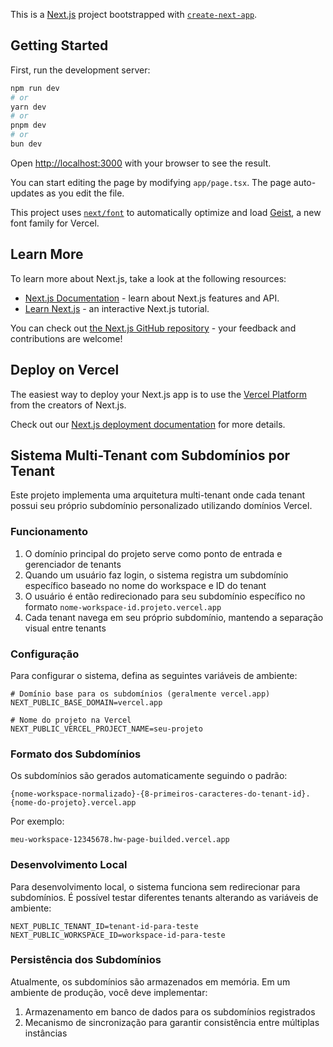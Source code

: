 This is a [Next.js](https://nextjs.org) project bootstrapped with [`create-next-app`](https://nextjs.org/docs/app/api-reference/cli/create-next-app).

## Getting Started

First, run the development server:

```bash
npm run dev
# or
yarn dev
# or
pnpm dev
# or
bun dev
```

Open [http://localhost:3000](http://localhost:3000) with your browser to see the result.

You can start editing the page by modifying `app/page.tsx`. The page auto-updates as you edit the file.

This project uses [`next/font`](https://nextjs.org/docs/app/building-your-application/optimizing/fonts) to automatically optimize and load [Geist](https://vercel.com/font), a new font family for Vercel.

## Learn More

To learn more about Next.js, take a look at the following resources:

- [Next.js Documentation](https://nextjs.org/docs) - learn about Next.js features and API.
- [Learn Next.js](https://nextjs.org/learn) - an interactive Next.js tutorial.

You can check out [the Next.js GitHub repository](https://github.com/vercel/next.js) - your feedback and contributions are welcome!

## Deploy on Vercel

The easiest way to deploy your Next.js app is to use the [Vercel Platform](https://vercel.com/new?utm_medium=default-template&filter=next.js&utm_source=create-next-app&utm_campaign=create-next-app-readme) from the creators of Next.js.

Check out our [Next.js deployment documentation](https://nextjs.org/docs/app/building-your-application/deploying) for more details.

## Sistema Multi-Tenant com Subdomínios por Tenant

Este projeto implementa uma arquitetura multi-tenant onde cada tenant possui seu próprio subdomínio personalizado utilizando domínios Vercel.

### Funcionamento

1. O domínio principal do projeto serve como ponto de entrada e gerenciador de tenants
2. Quando um usuário faz login, o sistema registra um subdomínio específico baseado no nome do workspace e ID do tenant
3. O usuário é então redirecionado para seu subdomínio específico no formato `nome-workspace-id.projeto.vercel.app`
4. Cada tenant navega em seu próprio subdomínio, mantendo a separação visual entre tenants

### Configuração

Para configurar o sistema, defina as seguintes variáveis de ambiente:

```
# Domínio base para os subdomínios (geralmente vercel.app)
NEXT_PUBLIC_BASE_DOMAIN=vercel.app

# Nome do projeto na Vercel
NEXT_PUBLIC_VERCEL_PROJECT_NAME=seu-projeto
```

### Formato dos Subdomínios

Os subdomínios são gerados automaticamente seguindo o padrão:

```
{nome-workspace-normalizado}-{8-primeiros-caracteres-do-tenant-id}.{nome-do-projeto}.vercel.app
```

Por exemplo:

```
meu-workspace-12345678.hw-page-builded.vercel.app
```

### Desenvolvimento Local

Para desenvolvimento local, o sistema funciona sem redirecionar para subdomínios. É possível testar diferentes tenants alterando as variáveis de ambiente:

```
NEXT_PUBLIC_TENANT_ID=tenant-id-para-teste
NEXT_PUBLIC_WORKSPACE_ID=workspace-id-para-teste
```

### Persistência dos Subdomínios

Atualmente, os subdomínios são armazenados em memória. Em um ambiente de produção, você deve implementar:

1. Armazenamento em banco de dados para os subdomínios registrados
2. Mecanismo de sincronização para garantir consistência entre múltiplas instâncias
